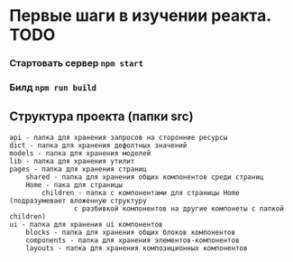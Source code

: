 # Первые шаги в изучении реакта. TODO
### Стартовать сервер `npm start`
### Билд `npm run build`


## Структура проекта (папки src)
    api - папка для хранения запросов на сторонние ресурсы
    dict - папка для хранения дефолтных значений
    models - папка для хранения моделей
    lib - папка для хранения утилит
    pages - папка для хранения страниц
        shared - папка для хранения общих компонентов среди страниц
        Home - пака для страницы
            children - папка с компонентами для страницы Home (подразумевает вложенную структуру 
                    с разбивкой компонентов на другие компонеты с папкой children)
    ui - папка для хранения ui компонентов
        blocks - папка для хранения общих блоков компонентов
        components - папка для хранения элементов-компонентов
        layouts - папка для хранения композиционных компонентов
